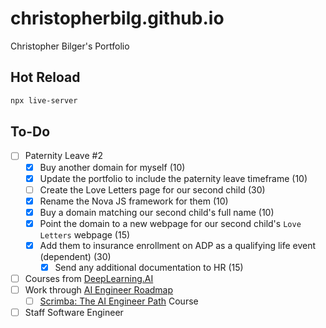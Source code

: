 # christopherbilg.github.io

Christopher Bilger's Portfolio

## Hot Reload

```bash
npx live-server
```

## To-Do

- [ ] Paternity Leave #2
  - [x] Buy another domain for myself (10)
  - [x] Update the portfolio to include the paternity leave timeframe (10)
  - [ ] Create the Love Letters page for our second child (30)
  - [x] Rename the Nova JS framework for them (10)
  - [x] Buy a domain matching our second child's full name (10)
  - [x] Point the domain to a new webpage for our second child's `Love Letters` webpage (15)
  - [x] Add them to insurance enrollment on ADP as a qualifying life event (dependent) (30)
    - [x] Send any additional documentation to HR (15)
- [ ] Courses from [DeepLearning.AI](https://www.deeplearning.ai/)
- [ ] Work through [AI Engineer Roadmap](https://roadmap.sh/ai-engineer)
  - [ ] [Scrimba: The AI Engineer Path](https://scrimba.com/the-ai-engineer-path-c02v) Course
- [ ] Staff Software Engineer

